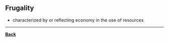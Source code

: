 ## Frugality
- characterized by or reflecting economy in the use of resources

---
**[Back](PSYCHPrelimSOCRATES)**